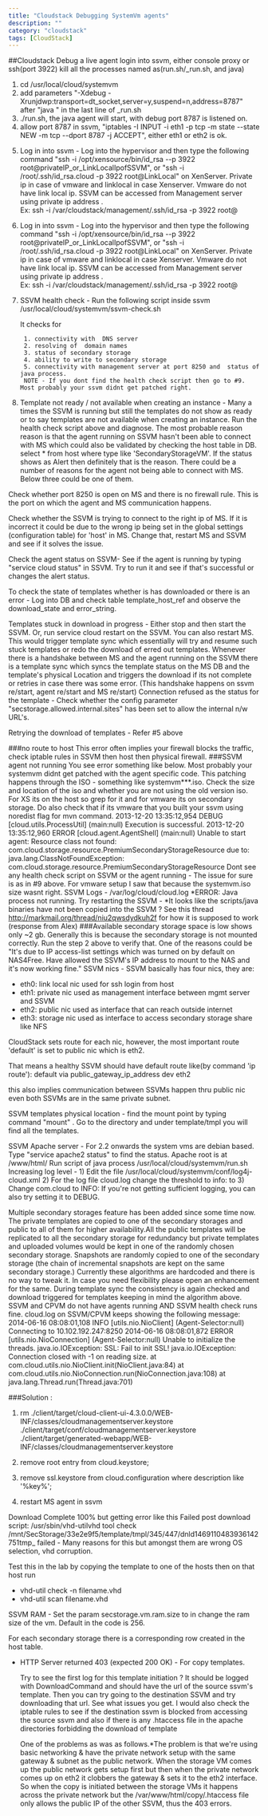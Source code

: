 ```yaml
---
title: "Cloudstack Debugging SystemVm agents"
description: ""
category: "cloudstack"
tags: [CloudStack]
---
```


##Cloudstack Debug a live agent
login into ssvm, either console proxy or ssh(port 3922)
kill all the processes named as(run.sh/_run.sh, and java)

1. cd /usr/local/cloud/systemvm
2. add parameters "-Xdebug -Xrunjdwp:transport=dt_socket,server=y,suspend=n,address=8787" after "java " in the last line of _run.sh
3. ./run.sh, the java agent will start, with debug port 8787 is listened on.
4. allow port 8787 in ssvm, "iptables -I INPUT -i eth1 -p tcp -m state --state NEW -m tcp --dport 8787 -j ACCEPT", either eth1 or eth2 is ok.

<!-- more -->

5. Log in into ssvm - Log into the hypervisor and then type the following command   "ssh -i /opt/xensource/bin/id_rsa --p 3922 root@privateIP_or_LinkLocalIpofSSVM", or "ssh -i /root/.ssh/id_rsa.cloud -p 3922 root@LinkLocal" on  XenServer.  Private ip in case of vmware and linklocal in case Xenserver.  Vmware do not have link local ip. SSVM can be accessed from Management server using private ip address .   
 Ex:  ssh -i  /var/cloudstack/management/.ssh/id_rsa  -p 3922 root@<Private Ip address of SSVM>

6. Log in into ssvm - Log into the hypervisor and then type the following command   "ssh -i /opt/xensource/bin/id_rsa --p 3922 root@privateIP_or_LinkLocalIpofSSVM", or "ssh -i /root/.ssh/id_rsa.cloud -p 3922 root@LinkLocal" on  XenServer.  Private ip in case of vmware and linklocal in case Xenserver.  Vmware do not have link local ip. SSVM can be accessed from Management server using private ip address .   
 Ex:  ssh -i  /var/cloudstack/management/.ssh/id_rsa  -p 3922 root@<Private Ip address of SSVM>

7. SSVM health check - Run the following script inside ssvm  /usr/local/cloud/systemvm/ssvm-check.sh

	It checks for 
	
		1. connectivity with  DNS server 
		2. resolving of  domain names 
		3. status of secondary storage 
		4. ability to write to secondary storage 
		5. connectivity with management server at port 8250 and  status of java process.
		NOTE - If you dont find the health check script then go to #9. Most probably your ssvm didnt get patched right.

8. Template not ready / not available when creating an instance - Many a times the SSVM is running but still the templates do not show as ready or to say templates are not available when creating an instance. Run the health check script above and diagnose. The most probable reason reason is that the agent running on SSVM hasn't been able to connect with MS which could also be validated by checking the host table in DB. select * from host where type like 'SecondaryStorageVM'. If the status shows as Alert then definitely that is the reason. There could be a number of reasons for the agent not being able to connect with MS. Below three could be one of them.

Check whether port 8250 is open on MS and there is no firewall rule. This is the port on which the agent and MS communication happens.

Check whether the SSVM is trying to connect to the right ip of MS. If it is incorrect it could be due to the wrong ip being set in the global settings (configuration table) for 'host' in MS. Change that, restart MS and SSVM and see if it solves the issue.

Check the agent status on SSVM- See if the agent is running by typing "service cloud status" in SSVM. Try to run it and see if that's successful or changes the alert status.

To check the state of templates whether is has downloaded or there is an error - Log into DB and check table template_host_ref and observe the download_state and error_string.

Templates stuck in download in progress - Either stop and then start the SSVM. Or, run service cloud restart on the SSVM. You can also restart MS. This would trigger template sync which essentially will try and resume such stuck templates or redo the download of erred out templates. Whenever there is a handshake between MS and the agent running on the SSVM there is a template sync which syncs the template status on the MS DB and the template's physical Location and triggers the download if its not complete or retries in case there was some error. (This handshake happens on ssvm re/start, agent re/start and MS re/start)
Connection refused as the status for the template - Check whether the config parameter "secstorage.allowed.internal.sites" has been set to allow the internal n/w URL's.

Retrying the download of templates - Refer #5 above

###no route to host
This error often implies your firewall blocks the traffic, check iptable rules in SSVM then host then physical firewall.
###SSVM agent not running
You see error something like below. Most probably your systemvm didnt get patched with the agent specific code. This patching happens through the ISO - something like  systemvm***.iso. Check the size and location of the iso and whether you are not using the old version iso. For XS its on the host so grep for it and for vmware its on secondary storage. Do also check that if its vmware that you built your ssvm using noredist flag for mvn command.
2013-12-20 13:35:12,954 DEBUG [cloud.utils.ProcessUtil] (main:null) Execution is successful.
2013-12-20 13:35:12,960 ERROR [cloud.agent.AgentShell] (main:null) Unable to start agent: Resource class not found: com.cloud.storage.resource.PremiumSecondaryStorageResource due to: java.lang.ClassNotFoundException: com.cloud.storage.resource.PremiumSecondaryStorageResource
Dont see any health check script on SSVM or the agent running - The issue for sure is as in #9 above. For vmware setup I saw that because the systemvm.iso size wasnt right.
SSVM Logs - /var/log/cloud/cloud.log
*ERROR: Java process not running. Try restarting the SSVM - *It looks like the scripts/java binaries have not been copied into the SSVM ? See this thread http://markmail.org/thread/niu2qwsdydkuh2f for how it is supposed to work (response from Alex)
###Available secondary storage space is low 
shows only ~2 gb. Generally this is because the secondary storage is not mounted correctly. Run the step 2 above to verify that. One of the reasons could be "It's due to IP access-list settings which was turned on by default on NAS4Free.  Have allowed the SSVM's IP address to mount to the NAS and it's now working fine."
SSVM nics - SSVM basically has four nics, they are:


- eth0: link local nic used for ssh login from host
- eth1: private nic used as management interface between mgmt server and SSVM
- eth2: public nic used as interface that can reach outside internet
- eth3: storage nic used as interface to access secondary storage share like NFS

CloudStack sets route for each nic, however, the most important route 'default' is set to public nic which is eth2.

That means a healthy SSVM should have default route like(by command 'ip route'):
default via public_gateway_ip_address dev eth2

this also implies communication between SSVMs happen thru public nic even both SSVMs are in the same private subnet.

SSVM templates physical location - find the mount point by typing command "mount" . Go to the directory and under template/tmpl you will find all the templates.

SSVM Apache server - For 2.2 onwards the system vms are debian based. Type "service apache2 status" to find the status. Apache root is at /www/html/
Run script of java process /usr/local/cloud/systemvm/run.sh
Increasing log level - 1) Edit the file /usr/local/cloud/systemvm/conf/log4j-cloud.xml 2) For the log file cloud.log change the threshold to info:  <param name="Threshold" value="WARN"/>  to  <param name="Threshold" value="INFO"/>  3) Change com.cloud to INFO:  <category name="com.cloud"> <priority value="INFO"/> </category>  If you're not getting sufficient logging, you can also try setting it to  DEBUG.

Multiple secondary storages feature has been added since some time now. The private templates are copied to one of the secondary storages and public to all of them for higher availability.All the public templates will be replicated to all the secondary storage for redundancy but private templates and uploaded volumes would be kept in one of the randomly chosen secondary storage. Snapshots are randomly copied to one of the secondary storage (the chain of incremental snapshots are kept on the same secondary storage.) Currently these algorithms are hardcoded and there is no way to tweak it. In case you need flexibility please open an enhancement for the same. During template sync the consistency is again checked and download triggered for templates keeping in mind the algorithm above.
SSVM and CPVM do not have agents running AND  SSVM health check runs fine. cloud.log on SSVM/CPVM keeps showing the following message: 
2014-06-16 08:08:01,108 INFO  [utils.nio.NioClient] (Agent-Selector:null) Connecting to 10.102.192.247:8250
2014-06-16 08:08:01,872 ERROR [utils.nio.NioConnection] (Agent-Selector:null) Unable to initialize the threads.
java.io.IOException: SSL: Fail to init SSL! java.io.IOException: Connection closed with -1 on reading size.
at com.cloud.utils.nio.NioClient.init(NioClient.java:84)
at com.cloud.utils.nio.NioConnection.run(NioConnection.java:108)
at java.lang.Thread.run(Thread.java:701)

###Solution :
 
1. rm ./client/target/cloud-client-ui-4.3.0.0/WEB-INF/classes/cloudmanagementserver.keystore ./client/target/conf/cloudmanagementserver.keystore ./client/target/generated-webapp/WEB-INF/classes/cloudmanagementserver.keystore
 
2. remove root entry from cloud.keystore;
 
3. remove ssl.keystore from cloud.configuration where description like '%key%';
 
4. restart MS  agent in ssvm

Download Complete 100% but getting error like this Failed post download script: /usr/sbin/vhd-utilvhd tool check /mnt/SecStorage/33e2e9f5/template/tmpl/345/447/dnld1469110483936142751tmp_ failed - Many reasons for this but amongst them are wrong OS selection, vhd corruption.

Test this in the lab by copying the template to one of the hosts then on that host run

 - vhd-util check -n filename.vhd
 - vhd-util scan filename.vhd

SSVM RAM - Set the param secstorage.vm.ram.size to in change the ram size of the vm. Default in the code is 256.


For each secondary storage there is a corresponding row created in the host table. 

- HTTP Server returned 403 (expected 200 OK) - For copy templates. 

	Try to see the first log for this template initiation ? It should be logged with DownloadCommand and should have the url of the source ssvm's template. Then you can try going to the destination SSVM and try downloading that url. 
	See what issues you get. I would also check the iptable rules to see if the destination ssvm is blocked from accessing the source ssvm and also if there is any .htaccess file in the apache directories forbidding the download of template
	
	One of the problems as was as follows.*The problem is that we're using basic networking & have the private network setup with the same gateway & subnet as the public network.  When the storage VM comes up the public network gets setup first but then when the private network comes up on eth2 it clobbers the gateway & sets it to the eth2 interface.  So when the copy is initiated between the storage VMs it happens across the private network but the /var/www/html/copy/.htaccess file only allows the public IP of the other SSVM, thus the 403 errors. 
